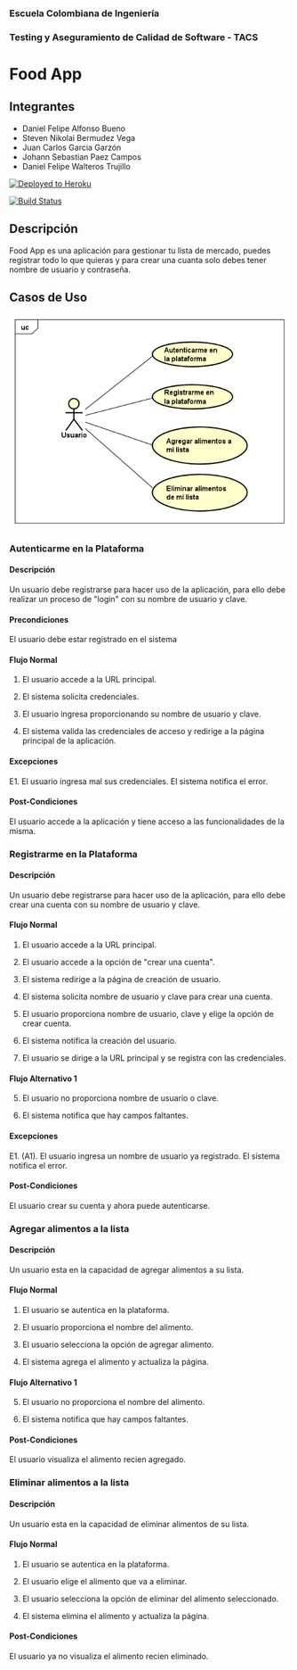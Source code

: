 ### Escuela Colombiana de Ingeniería
### Testing y Aseguramiento de Calidad de Software - TACS

# Food App

## Integrantes

  * Daniel Felipe Alfonso Bueno
  * Steven Nikolai Bermudez Vega
  * Juan Carlos Garcia Garzón
  * Johann Sebastian Paez Campos
  * Daniel Felipe Walteros Trujillo


[![Deployed to Heroku](https://www.herokucdn.com/deploy/button.png)](https://foodapitacs.herokuapp.com/)

[![Build Status](https://dev.azure.com/danielwalteros/TACS%20Project/_apis/build/status/TACS%20Project%20CI?branchName=main&jobName=Agent%20job%201)](https://dev.azure.com/danielwalteros/TACS%20Project/_build/latest?definitionId=4&branchName=main)

## Descripción

  Food App es una aplicación para gestionar tu lista de mercado, puedes registrar todo lo que quieras y para crear una cuanta solo debes tener nombre de usuario y contraseña.

## Casos de Uso

![](diagrams/casosdeuso.png)

### Autenticarme en la Plataforma
#### Descripción

  Un usuario debe registrarse para hacer uso de la aplicación, para ello debe realizar un proceso de "login" con su nombre de usuario y clave.
  
#### Precondiciones

  El usuario debe estar registrado en el sistema
  
#### Flujo Normal

  1. El usuario accede a la URL principal.

  2. El sistema solicita credenciales.
  
  3. El usuario ingresa proporcionando su nombre de usuario y clave.
  
  4. El sistema valida las credenciales de acceso y redirige a la página principal de la aplicación.

#### Excepciones

  E1. El usuario ingresa mal sus credenciales. El sistema notifica el error. 
  
#### Post-Condiciones

  El usuario accede a la aplicación y tiene acceso a las funcionalidades de la misma.
  
### Registrarme en la Plataforma
#### Descripción

  Un usuario debe registrarse para hacer uso de la aplicación, para ello debe crear una cuenta con su nombre de usuario y clave.
  
#### Flujo Normal

  1. El usuario accede a la URL principal.

  2. El usuario accede a la opción de "crear una cuenta".
  
  3. El sistema redirige a la página de creación de usuario.
  
  4. El sistema solicita nombre de usuario y clave para crear una cuenta.
  
  5. El usuario proporciona nombre de usuario, clave y elige la opción de crear cuenta.
  
  6. El sistema notifica la creación del usuario.
  
  7. El usuario se dirige a la URL principal y se registra con las credenciales.
  
#### Flujo Alternativo 1

  5. El usuario no proporciona nombre de usuario o clave.

  4. El sistema notifica que hay campos faltantes.

#### Excepciones

  E1. (A1). El usuario ingresa un nombre de usuario ya registrado. El sistema notifica el error. 
  
#### Post-Condiciones

  El usuario crear su cuenta y ahora puede autenticarse.
  
### Agregar alimentos a la lista
#### Descripción

  Un usuario esta en la capacidad de agregar alimentos a su lista.
  
#### Flujo Normal

  1. El usuario se autentica en la plataforma.

  2. El usuario proporciona el nombre del alimento.
  
  3. El usuario selecciona la opción de agregar alimento.
  
  4. El sistema agrega el alimento y actualiza la página.
  
#### Flujo Alternativo 1

  5. El usuario no proporciona el nombre del alimento.

  4. El sistema notifica que hay campos faltantes.
  
#### Post-Condiciones

  El usuario visualiza el alimento recien agregado.
  
### Eliminar alimentos a la lista
#### Descripción

  Un usuario esta en la capacidad de eliminar alimentos de su lista.
  
#### Flujo Normal

  1. El usuario se autentica en la plataforma.

  2. El usuario elige el alimento que va a eliminar.
  
  3. El usuario selecciona la opción de eliminar del alimento seleccionado.
  
  4. El sistema elimina el alimento y actualiza la página.
  
#### Post-Condiciones

  El usuario ya no visualiza el alimento recien eliminado.



